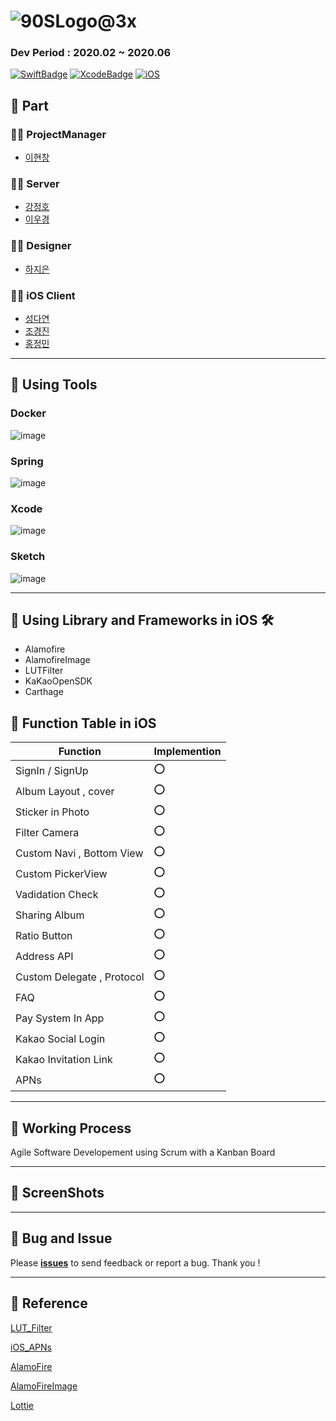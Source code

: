 # ![90SLogo@3x](https://user-images.githubusercontent.com/46750574/81057909-4f3b0600-8f08-11ea-9d0b-80305328b8d5.png) 

### Dev Period : 2020.02 ~ 2020.06 

[![SwiftBadge](https://camo.githubusercontent.com/81b9c1ef24c359c78bef01ab308f002e18508000/68747470733a2f2f696d672e736869656c64732e696f2f62616467652f53776966742d352e312d6f72616e6765)](https://camo.githubusercontent.com/81b9c1ef24c359c78bef01ab308f002e18508000/68747470733a2f2f696d672e736869656c64732e696f2f62616467652f53776966742d352e312d6f72616e6765) [![XcodeBadge](https://camo.githubusercontent.com/09ed72f0fef2987a6ea9ddb10106cd2a14d87944/68747470733a2f2f696d672e736869656c64732e696f2f62616467652f58636f64652d31312e332d626c7565)](https://camo.githubusercontent.com/09ed72f0fef2987a6ea9ddb10106cd2a14d87944/68747470733a2f2f696d672e736869656c64732e696f2f62616467652f58636f64652d31312e332d626c7565) [![iOS](https://camo.githubusercontent.com/068f624eb1aea7290293a41532983b1519da346d/68747470733a2f2f696d672e736869656c64732e696f2f62616467652f694f532d31332e332d6c6967687467726579)](https://camo.githubusercontent.com/068f624eb1aea7290293a41532983b1519da346d/68747470733a2f2f696d672e736869656c64732e696f2f62616467652f694f532d31332e332d6c6967687467726579)

## 📔 Part

### 👨‍💻 ProjectManager 

*  [이현창](https://github.com/Richardlee-korea)

### 👨‍💻 Server 

* [강정호](https://github.com/wwwkang8)
* [이우경](https://github.com/JANGYANG)

### 👨‍💻 Designer

* [하지은](https://github.com/jinnyha)

### 👨‍💻 iOS Client

* [성다연](https://github.com/ArtificIn)
* [조경진](https://github.com/chokyungjin)
* [홍정민](https://github.com/dream7739)

---
## 📕 Using Tools

### Docker
![image](https://user-images.githubusercontent.com/46750574/81057976-75f93c80-8f08-11ea-99f5-20167fb31e43.png ) 
### Spring
![image](https://user-images.githubusercontent.com/46750574/81057990-7d204a80-8f08-11ea-9a03-16b339292c06.png) 
### Xcode
![image](https://user-images.githubusercontent.com/46750574/81057998-83162b80-8f08-11ea-886b-fd3c65c5c937.png) 
### Sketch
![image](https://user-images.githubusercontent.com/46750574/81058032-90331a80-8f08-11ea-9625-c8b5ea7e3687.png) 

---

## 📗 Using Library and Frameworks in iOS 🛠

- Alamofire 
- AlamofireImage
- LUTFilter
- KaKaoOpenSDK
- Carthage

## 📸 Function Table in iOS

| Function                   | Implemention |
| -------------------------- | ------------ |
| SignIn / SignUp            | ⭕️            |
| Album Layout , cover       | ⭕️            |
| Sticker in Photo           | ⭕️            |
| Filter Camera              | ⭕️            |
| Custom Navi , Bottom View  | ⭕️            |
| Custom PickerView          | ⭕️            |
| Vadidation Check           | ⭕️            |
| Sharing Album              | ⭕️            |
| Ratio Button               | ⭕️            |
| Address API                | ⭕️            |
| Custom Delegate , Protocol | ⭕️            |
| FAQ                        | ⭕️            |
| Pay System In App          | ⭕️            |
| Kakao Social Login         | ⭕️            |
| Kakao Invitation Link      | ⭕️           |
| APNs                       | ⭕️            |



---

## 📘 Working Process

Agile Software Developement using Scrum with a Kanban Board

---

## 📕 ScreenShots



---

## 📙 Bug and Issue

Please [**issues**](https://github.com/YAPP-16th/Team_iOS_2_Client/issues) to send feedback or report a bug. Thank you !

---

## 📔 Reference

[LUT_Filter](https://github.com/tango5614/LUTFilter-IOS)

[iOS_APNs](http://monibu1548.github.io/2018/05/29/push-cert/)

[AlamoFire](https://github.com/Alamofire/Alamofire)

[AlamoFireImage](https://github.com/Alamofire/AlamofireImage)

[Lottie](https://github.com/airbnb/lottie-iosAl)

